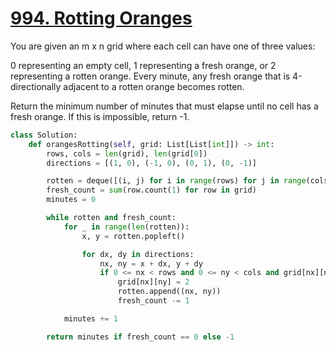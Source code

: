 # [994. Rotting Oranges](https://leetcode.com/problems/rotting-oranges/description/)

You are given an m x n grid where each cell can have one of three values:

0 representing an empty cell,
1 representing a fresh orange, or
2 representing a rotten orange.
Every minute, any fresh orange that is 4-directionally adjacent to a rotten orange becomes rotten.

Return the minimum number of minutes that must elapse until no cell has a fresh orange. If this is impossible, return -1.

```py
class Solution:
    def orangesRotting(self, grid: List[List[int]]) -> int:
        rows, cols = len(grid), len(grid[0])
        directions = [(1, 0), (-1, 0), (0, 1), (0, -1)]

        rotten = deque([(i, j) for i in range(rows) for j in range(cols) if grid[i][j] == 2])
        fresh_count = sum(row.count(1) for row in grid)
        minutes = 0

        while rotten and fresh_count:
            for _ in range(len(rotten)):
                x, y = rotten.popleft()

                for dx, dy in directions:
                    nx, ny = x + dx, y + dy
                    if 0 <= nx < rows and 0 <= ny < cols and grid[nx][ny] == 1:
                        grid[nx][ny] = 2
                        rotten.append((nx, ny))
                        fresh_count -= 1

            minutes += 1

        return minutes if fresh_count == 0 else -1
```
